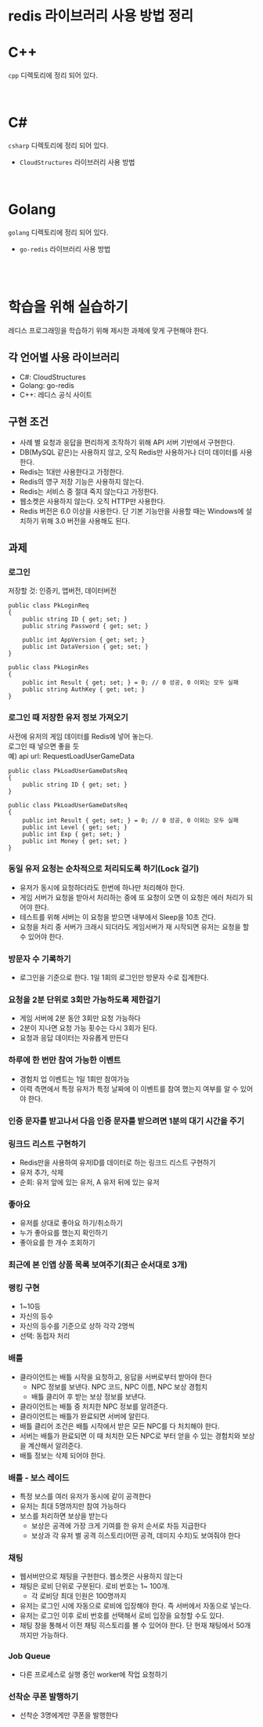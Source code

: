 # redis 라이브러리 사용 방법 정리
  
# C++  
`cpp` 디렉토리에 정리 되어 있다.  
  

<br>    
  
# C# 
`csharp` 디렉토리에 정리 되어 있다.    
  
- `CloudStructures` 라이브러리 사용 방법
  
  
<br>    
  
# Golang    
`golang` 디렉토리에 정리 되어 있다.    
  
- `go-redis` 라이브러리 사용 방법
  

<br>    
<br>    
  

# 학습을 위해 실습하기 
레디스 프로그래밍을 학습하기 위해 제시한 과제에 맞게 구현해야 한다.  
  
## 각 언어별 사용 라이브러리
- C#: CloudStructures
- Golang: go-redis
- C++: 레디스 공식 사이트
  
  
## 구현 조건
- 사례 별 요청과 응답을 편리하게 조작하기 위해 API 서버 기반에서 구현한다.
- DB(MySQL 같은)는 사용하지 않고, 오직 Redis만 사용하거나 더미 데이터를 사용한다.
- Redis는 1대만 사용한다고 가정한다.
- Redis의 영구 저장 기능은 사용하지 않는다.
- Redis는 서비스 중 절대 죽지 않는다고 가정한다.
- 웹소켓은 사용하지 않는다. 오직 HTTP만 사용한다.
- Redis 버전은 6.0 이상을 사용한다. 단 기본 기능만을 사용할 때는 Windows에 설치하기 위해 3.0 버전을 사용해도 된다.  
  
  
## 과제
  
### 로그인
저장할 것: 인증키, 앱버전, 데이터버전   
```
public class PkLoginReq
{
    public string ID { get; set; }
    public string Password { get; set; }

    public int AppVersion { get; set; }
    public int DataVersion { get; set; }
}

public class PkLoginRes
{
    public int Result { get; set; } = 0; // 0 성공, 0 이외는 모두 실패
    public string AuthKey { get; set; }
}
```  
      
### 로그인 때 저장한 유저 정보 가져오기  
사전에 유저의 게임 데이터를 Redis에 넣어 놓는다.  
로그인 때 넣으면 좋을 듯  
예) api url: RequestLoadUserGameData  
```
public class PkLoadUserGameDatsReq
{
    public string ID { get; set; }
}

public class PkLoadUserGameDatsReq
{
    public int Result { get; set; } = 0; // 0 성공, 0 이외는 모두 실패
    public int Level { get; set; }
    public int Exp { get; set; }
    public int Money { get; set; }
}
```      
   
   
### 동일 유저 요청는 순차적으로 처리되도록 하기(Lock 걸기)
- 유저가 동시에 요청하더라도 한번에 하나만 처리해야 한다.  
- 게임 서버가 요청을 받아서 처리하는 중에 또 요청이 오면 이 요청은 에러 처리가 되어야 한다.
- 테스트를 위해 서버는 이 요청을 받으면 내부에서 Sleep을 10초 건다.
- 요청을 처리 중 서버가 크래시 되더라도 게임서버가 재 시작되면 유저는 요청을 할 수 있어야 한다.
  
    
### 방문자 수 기록하기
- 로그인을 기준으로 한다. 1일 1회의 로그인만 방문자 수로 집계한다.
  
   
### 요청을 2분 단위로 3회만 가능하도록 제한걸기
- 게임 서버에 2분 동안 3회만 요청 가능하다
- 2분이 지나면 요청 가능 횟수는 다시 3회가 된다.
- 요청과 응답 데이터는 자유롭게 만든다  
    
  

### 하루에 한 번만 참여 가능한 이벤트
- 경험치 업 이벤트는 1일 1회만 참여가능
- 이력 측면에서 특정 유저가 특정 날짜에 이 이벤트를 참여 했는지 여부를 알 수 있어야 한다.
 
      

### 인증 문자를 받고나서 다음 인증 문자를 받으려면 1분의 대기 시간을 주기
    
  
### 링크드 리스트 구현하기
- Redis만을 사용하여 유저ID를 데이터로 하는 링크드 리스트 구현하기
- 유저 추가, 삭제
- 순회: 유저 앞에 있는 유저, A 유저 뒤에 있는 유저
  
     
  
### 좋아요
- 유저를 상대로 좋아요 하기/취소하기
- 누가 좋아요를 했는지 확인하기
- 좋아요를 한 개수 조회하기
  
  

### 최근에 본 인앱 상품 목록 보여주기(최근 순서대로 3개)
    
  

### 랭킹 구현
- 1~10등
- 자신의 등수
- 자신의 등수를 기준으로 상하 각각 2명씩
- 선택: 동접자 처리
  
    
  
### 배틀
- 클라이언트는 배틀 시작을 요청하고, 응답을 서버로부터 받아야 한다
    - NPC 정보를 보낸다. NPC 코드, NPC 이름, NPC 보상 경험치
    - 배틀 클리어 후 받는 보상 정보를 보낸다.
- 클라이언트는 배틀 중 처치한 NPC 정보를 알려준다.
- 클라이언트는 배틀가 완료되면 서버에 알린다.
- 배틀 클리어 조건은 배틀 시작에서 받은 모든 NPC를 다 처치해야 한다.
- 서버는 배틀가 완료되면 이 때 처치한 모든 NPC로 부터 얻을 수 있는 경험치와 보상을 계산해서 알려준다.
- 배틀 정보는 삭제 되어야 한다.
  
  
  
### 배틀 - 보스 레이드
- 특정 보스를 여러 유저가 동시에 같이 공격한다
- 유저는 최대 5명까지만 참여 가능하다
- 보스를 처리하면 보상을 받는다
    - 보상은 공격에 가장 크게 기여를 한 유저 순서로 차등 지급한다
    - 보상과 각 유저 별 공격 히스토리(어떤 공격, 데미지 수치)도 보여줘야 한다
  
  
  
### 채팅
- 웹서버만으로 채팅을 구현한다. 웹소켓은 사용하지 않는다
- 채팅은 로비 단위로 구분된다. 로비 번호는 1~ 100개.
    - 각 로비당 최대 인원은 100명까지
- 유저는 로그인 시에 자동으로 로비에 입장해야 한다. 즉 서버에서 자동으로 넣는다.
- 유저는 로그인 이후 로비 번호를 선택해서 로비 입장을 요청할 수도 있다.
- 채팅 창을 통해서 이전 채팅 히스토리를 볼 수 있어야 한다. 단 현재 채팅에서 50개까지만 가능하다.
  
    
### Job Queue
- 다른 프로세스로 실행 중인 worker에 작업 요청하기
  
   
  
### 선착순 쿠폰 발행하기
- 선착순 3명에게만 쿠폰을 발행한다

  
